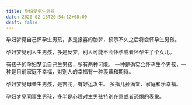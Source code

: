 ```yaml
---
title: 孕妇梦见生男孩
date: 2020-02-15T20:54:12+08:00
draft: false
---
```


孕妇梦见自己怀孕生男孩，多是报喜的胎梦，预示不久之后将会怀孕生男孩。

孕妇梦见别人生男孩，多是反梦，别人可能不会怀孕或者怀孕生了个女儿。

有孩子的孕妇梦见自己生男孩，多有两种可能。
一种是确实会怀孕生个男孩，一种是目前家庭不幸福，对别人的幸福有一种羡慕和期待。

孕妇梦见母亲生男孩，是吉兆，有好运发生。
多指儿孙满堂、家庭和乐幸福。

孕妇梦见同事生男孩，多半是心理对生男孩特别在意或者恐惧的表象。
